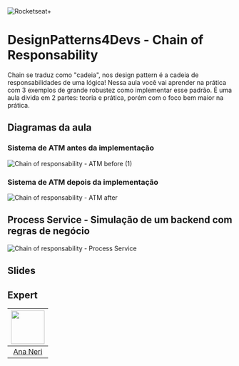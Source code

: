 <img src="https://drive.google.com/uc?id=1XPWLjUo2-j8iGw07ALcxu7oqJ3nkl2Ho" alt="Rocketseat+"/>

# DesignPatterns4Devs - Chain of Responsability

Chain se traduz como "cadeia", nos design pattern é a cadeia de responsabilidades de uma lógica!
Nessa aula você vai aprender na prática com 3 exemplos de grande robustez como implementar esse padrão. É uma aula divida em 2 partes: teoria e prática, porém com o foco bem maior na prática.


## Diagramas da aula

### Sistema de ATM antes da implementação
![Chain of responsability - ATM before (1)](https://user-images.githubusercontent.com/42419543/198392962-fc76a902-91ed-4857-b082-c008a8eec9d6.png)

### Sistema de ATM **depois** da implementação
![Chain of responsability - ATM after](https://user-images.githubusercontent.com/42419543/198392965-1d9ffb0e-dc69-4c2a-9c97-c70866534c31.png)

## Process Service - Simulação de um backend com regras de negócio 
![Chain of responsability - Process Service](https://user-images.githubusercontent.com/42419543/198392963-4dd077cb-7185-4e8c-8226-cb7479911256.png)

## Slides

## Expert
| [<img src="https://avatars.githubusercontent.com/u/42419543?v=4" width="75px;"/>](https://github.com/anabneri) |
| :-: |
|[Ana Neri](https://github.com/anabneri)|# designpatterns4devs-overview-examples

